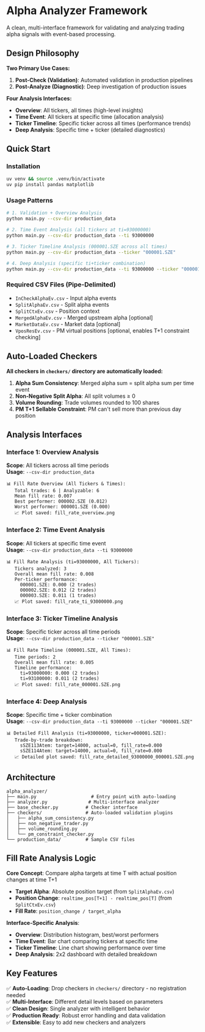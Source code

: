 # Alpha Analyzer Framework

A clean, multi-interface framework for validating and analyzing trading alpha signals with event-based processing.

## Design Philosophy

**Two Primary Use Cases:**
1. **Post-Check (Validation)**: Automated validation in production pipelines  
2. **Post-Analyze (Diagnostic)**: Deep investigation of production issues

**Four Analysis Interfaces:**
- **Overview**: All tickers, all times (high-level insights)
- **Time Event**: All tickers at specific time (allocation analysis)  
- **Ticker Timeline**: Specific ticker across all times (performance trends)
- **Deep Analysis**: Specific time + ticker (detailed diagnostics)

## Quick Start

### Installation
```bash
uv venv && source .venv/bin/activate
uv pip install pandas matplotlib
```

### Usage Patterns
```bash
# 1. Validation + Overview Analysis
python main.py --csv-dir production_data

# 2. Time Event Analysis (all tickers at ti=93000000)
python main.py --csv-dir production_data --ti 93000000

# 3. Ticker Timeline Analysis (000001.SZE across all times)  
python main.py --csv-dir production_data --ticker "000001.SZE"

# 4. Deep Analysis (specific ti+ticker combination)
python main.py --csv-dir production_data --ti 93000000 --ticker "000001.SZE"
```

### Required CSV Files (Pipe-Delimited)
- `InCheckAlphaEv.csv` - Input alpha events
- `SplitAlphaEv.csv` - Split alpha events  
- `SplitCtxEv.csv` - Position context
- `MergedAlphaEv.csv` - Merged upstream alpha [optional]
- `MarketDataEv.csv` - Market data [optional]
- `VposResEv.csv` - PM virtual positions [optional, enables T+1 constraint checking]

## Auto-Loaded Checkers

**All checkers in `checkers/` directory are automatically loaded:**

1. **Alpha Sum Consistency**: Merged alpha sum = split alpha sum per time event
2. **Non-Negative Split Alpha**: All split volumes ≥ 0  
3. **Volume Rounding**: Trade volumes rounded to 100 shares
4. **PM T+1 Sellable Constraint**: PM can't sell more than previous day position

## Analysis Interfaces

### Interface 1: Overview Analysis
**Scope**: All tickers across all time periods  
**Usage**: `--csv-dir production_data`
```
📊 Fill Rate Overview (All Tickers & Times):
   Total trades: 6 | Analyzable: 6
   Mean fill rate: 0.007
   Best performer: 000002.SZE (0.012)
   Worst performer: 000001.SZE (0.000)
   📈 Plot saved: fill_rate_overview.png
```

### Interface 2: Time Event Analysis  
**Scope**: All tickers at specific time event  
**Usage**: `--csv-dir production_data --ti 93000000`
```
📊 Fill Rate Analysis (ti=93000000, All Tickers):
   Tickers analyzed: 3
   Overall mean fill rate: 0.008
   Per-ticker performance:
     000001.SZE: 0.000 (2 trades)
     000002.SZE: 0.012 (2 trades)
     000003.SZE: 0.011 (1 trades)
   📈 Plot saved: fill_rate_ti_93000000.png
```

### Interface 3: Ticker Timeline Analysis
**Scope**: Specific ticker across all time periods  
**Usage**: `--csv-dir production_data --ticker "000001.SZE"`
```
📊 Fill Rate Timeline (000001.SZE, All Times):
   Time periods: 2
   Overall mean fill rate: 0.005
   Timeline performance:
     ti=93000000: 0.000 (2 trades)
     ti=93100000: 0.011 (2 trades)
   📈 Plot saved: fill_rate_000001.SZE.png
```

### Interface 4: Deep Analysis
**Scope**: Specific time + ticker combination  
**Usage**: `--csv-dir production_data --ti 93000000 --ticker "000001.SZE"`
```
📊 Detailed Fill Analysis (ti=93000000, ticker=000001.SZE):
   Trade-by-trade breakdown:
     sSZE113Atem: target=14000, actual=0, fill_rate=0.000
     sSZE114Atem: target=14000, actual=0, fill_rate=0.000
   📈 Detailed plot saved: fill_rate_detailed_93000000_000001.SZE.png
```

## Architecture

```
alpha_analyzer/
├── main.py                    # Entry point with auto-loading
├── analyzer.py               # Multi-interface analyzer
├── base_checker.py          # Checker interface
├── checkers/                # Auto-loaded validation plugins
│   ├── alpha_sum_consistency.py
│   ├── non_negative_trader.py  
│   ├── volume_rounding.py
│   └── pm_constraint_checker.py
└── production_data/         # Sample CSV files
```

## Fill Rate Analysis Logic

**Core Concept**: Compare alpha targets at time T with actual position changes at time T+1
- **Target Alpha**: Absolute position target (from `SplitAlphaEv.csv`)
- **Position Change**: `realtime_pos[T+1] - realtime_pos[T]` (from `SplitCtxEv.csv`)
- **Fill Rate**: `position_change / target_alpha`

**Interface-Specific Analysis**:
- **Overview**: Distribution histogram, best/worst performers
- **Time Event**: Bar chart comparing tickers at specific time
- **Ticker Timeline**: Line chart showing performance over time  
- **Deep Analysis**: 2x2 dashboard with detailed breakdown

## Key Features

✅ **Auto-Loading**: Drop checkers in `checkers/` directory - no registration needed  
✅ **Multi-Interface**: Different detail levels based on parameters  
✅ **Clean Design**: Single analyzer with intelligent behavior  
✅ **Production Ready**: Robust error handling and data validation  
✅ **Extensible**: Easy to add new checkers and analyzers